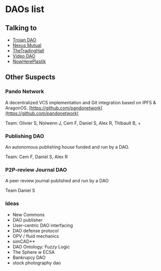 # DAOs list

## Talking to

* [Trojan DAO](trojan-dao.md)
* [Nexus Mutual](nexus-mutual.md)
* [TheTradingHall](thetradinghall.md)
* [Video DAO](video-dao.md)
* [NowHerePlastik](nowhereplastik.md)

## Other Suspects

### Pando Network

A decentralized VCS implementation and Git integration based on IPFS & AragonOS. [https://github.com/pandonetwork](https://github.com/pandonetwork)

Team: Olivier S, Nolwenn J, Cem F, Daniel S, Alex R, Thibault B, +

### Publishing DAO

An autonomous publishing house funded and run by a DAO.

Team: Cem F, Daniel S, Alex R

### P2P-review Journal DAO

A peer review journal published and run by a DAO

Team Daniel S

### Ideas

* New Commons
* DAO publisher
* User-centric DAO interfacing
* DAO defense protocol
* OPV / fluid mechanics
* simCAD\*\*
* DAO Ontology: Fuzzy Logic
* The Sphere w ECSA
* Bankrupcy DAO
* stock photography dao

